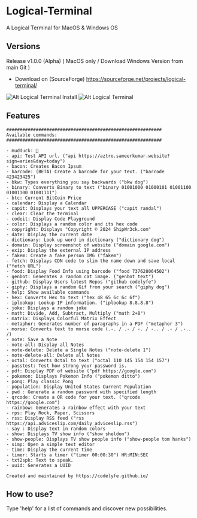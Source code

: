 # Logical-Terminal
A Logical Terminal for MacOS & Windows OS

## Versions 
Release v1.0.0 (Alpha) ( MacOS only / Download Windows Version from main Git )
- Download on (SourceForge) https://sourceforge.net/projects/logical-terminal/

![Alt Logical Terminal Install](https://i.ibb.co/NTrS305/Screenshot-2024-06-01-at-3-22-06-PM.png)
![Alt Logical Terminal](https://i.ibb.co/dMwnD70/Screenshot-2024-06-01-at-3-21-24-PM.png)

## Features
```
##########################################################
Available commands:
##########################################################

- mudduck: 🦆
- api: Test API url. ("api https://aztro.sameerkumar.website?sign=aries&day=today")
- bacon: Creates Bacon Ipsum
- barcode: (BETA) Create a barcode for your text. ("barcode 423423425")
- bkw: Types everything you say backwards ("bkw dog")
- binary: Converts Binary to text ("binary 01001000 01000101 01001100 01001100 01001111")
- btc: Current BitCoin Price
- calendar: Display a Calendar
- capit: Displays your text all UPPERCASE ("capit randal")
- clear: Clear the terminal
- codeit: Display Code Playground
- color: Displays a random color and its hex code
- copyright: Displays "Copyright © 2024 ShipWr3ck.com"
- date: Display the current date
- dictionary: Look up word in dictionary ("dictionary dog")
- domain: Display screenshot of website ("domain google.com")
- exip: Display the external IP address
- fakem: Create a fake person IMG ("fakem")
- fetch: Displays CDN code to slim the name down and save local ("fetch URL")
- food: Display Food Info using barcode ("food 737628064502")
- genbot: Generates a random cat image. ("genbot text")
- github: Display Users latest Repos ("github codelyfe")
- giphy: Displays a random Gif from your search ("giphy dog")
- help: Show available commands
- hex: Converts Hex to text ("hex 48 65 6c 6c 6f")
- iplookup: Lookup IP information. ("iplookup 8.8.8.8")
- joke: Displays a random joke
- math: Divide, Add, Subtract, Multiply ("math 2+8")
- matrix: Displays Colorful Matrix Effect
- metaphor: Generates number of paragraphs in a PDF ("metaphor 3")
- morse: Converts text to morse code (.-. / .- / -. / -.. / .- / .-.. /)
- note: Save a Note
- note-all: Display all Notes
- note-delete: Delete a Single Notes ("note-delete 1")
- note-delete-all: Delete all Notes
- octal: Converts Octal to text ("octal 110 145 154 154 157")
- passtest: Test how strong your password is.
- pdf: Display PDF of website ("pdf https://google.com")
- pokemon: Displays Pokemon Info ("pokemon ditto")
- pong: Play classic Pong
- population: Display United States Current Population
- pwd : Generate a random password with specified length
- qrcode: Create a QR code for your text. ("qrcode https://google.com")
- rainbow: Generates a rainbow effect with your text
- rps: Play Rock, Paper, Scissors
- rss: Display RSS feed ("rss https://api.adviceslip.com/daily_adviceslip.rss")
- say : Display text in random colors
- show: Displays TV show info ("show sheldon")
- show-people: Displays TV show people info ("show-people tom hanks")
- simp: Open a simple text editor
- time: Display the current time
- timer: Starts a timer ("timer 00:00:30") HR:MIN:SEC
- txt2spk: Text to speak.
- uuid: Generates a UUID

Created and maintained by https://codelyfe.github.io/
```

## How to use?

Type 'help' for a list of commands and discover new possibilities.
